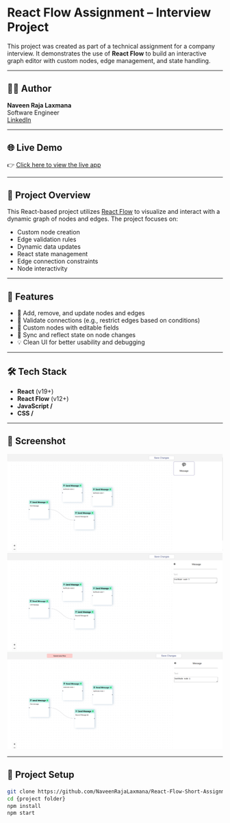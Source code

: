 # React Flow Assignment – Interview Project

This project was created as part of a technical assignment for a company interview. It demonstrates the use of **React Flow** to build an interactive graph editor with custom nodes, edge management, and state handling.

---

## 🧑‍💻 Author

**Naveen Raja Laxmana**  
Software Engineer  
[LinkedIn](https://linkedin.com/in/naveen-raja-laxmana)

---

## 🌐 Live Demo

👉 [Click here to view the live app](https://react-flow-short-assignment.vercel.app/)

---

## 📌 Project Overview

This React-based project utilizes [React Flow](https://reactflow.dev/) to visualize and interact with a dynamic graph of nodes and edges. The project focuses on:

- Custom node creation
- Edge validation rules
- Dynamic data updates
- React state management
- Edge connection constraints
- Node interactivity

---

## 🚀 Features

- 📍 Add, remove, and update nodes and edges
- 🔁 Validate connections (e.g., restrict edges based on conditions)
- 🧩 Custom nodes with editable fields
- 🔄 Sync and reflect state on node changes
- 💡 Clean UI for better usability and debugging

---

## 🛠️ Tech Stack

- **React** (v19+)
- **React Flow** (v12+)
- **JavaScript /**
- **CSS /** 

---

## 📸 Screenshot

![App Screenshot](./assets/assignment-screenshot-1.PNG)
![App Screenshot](./assets/assignment-screenshot-2.PNG)
![App Screenshot](./assets/assignment-screenshot-3.PNG)

---

## 📂 Project Setup

```bash
git clone https://github.com/NaveenRajaLaxmana/React-Flow-Short-Assignment.git
cd {project folder}
npm install
npm start
